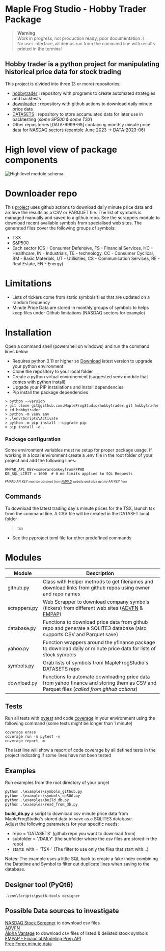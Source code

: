 # Maple Frog Studio - Hobby Trader Package 
>**Warning**  
>Work in progress, not production ready, poor documentation :)  
>No user interface, all demos run from the command line with results printed in the terminal
## Hobby trader is a python project for manipulating historical price data for stock trading  
  
This project is divided into three (3 or more) repositories:
- [hobbytrader](https://github.com/MapleFrogStudio/hobbytrader) : repository with programs to create automated strategies and backtests  
- [downloader](https://github.com/MapleFrogStudio/downloader) : repository with github actions to download daily minute price data  
- [DATASETS](https://github.com/MapleFrogStudio/DATASETS) : repository to store accumulated data for later use in backtesting (*some SP500 & some TSX*)    
- Other repositories [DATA-9999-99] containing monthly minute price data for NASDAQ sectors (example June 2023 -> DATA-2023-06)  
  

# High level view of package components
![High level module schema](https://github.com/MapleFrogStudio/hobbytrader/blob/a8647ef8534e22dc44023dcbb6c014d2bb086956/hobbytrader/assets/packages.png)


# Downloader repo
This [project](https://github.com/MapleFrogStudio/downloader) uses github actions to download daily minute price data and archive the results as a CSV or PARQUET file. The list of symbols is managed manually and saved to a github repo. See the scrappers module to download recent available symbols from specialised web sites. The generated files cover the following groups of symbols:
* TSX
* S&P500
* Each sector (CS - Consumer Defensive, FS - Financial Services, HC - Healthcare, IN - Industrials, TE - technology, CC - Consumer Cyclical, BM - Basic Materials, UT - Utilisities, CS - Communication Services, RE - Real Estate, EN - Energy)

# Limitations
- Lists of tickers come from static symbols files that are updated on a random frequency  
- Minute Price Data are stored in monthly groups of symbols to helps keep files under Github limitations (NASDAQ sectors for example)

# Installation
Open a command shell (powershell on windows) and run the command lines below
- Requires python 3.11 or higher so [Download](https://www.python.org/downloads/) latest version to upgrade your python environment
- Clone the repository to your local folder
- Create a python virtual environement (suggested venv module that comes with python install)
- Upgade your PIP installations and install dependencies
- Pip install the package dependencies
```  
> python --version  
> git clone git@github.com:MapleFrogStudio/hobbytrader.git hobbytrader
> cd hobbytrader
> python -m venv env
> .\env\Scripts\Activate  
> python -m pip install --upgrade pip
> pip install -e .
```
### Package configuration
Some environment variables must ne setup for proper package usage. If working in a local environment create a .env file in the root folder of your project and add the following lines:  
```  
FMPAD_API_KEY=somerandomkeyfromFFPAD
DB_SQL_LIMIT = 1000  # 0 no limits applied to SQL Requests
```
<sup><sub>*FMPAD API KEY must be obtained from [FMPAD](https://site.financialmodelingprep.com/developer/docs/) website and click get my API KEY here*</sub></sup>
   
## Commands  
To download the latest trading day's minute prices for the TSX, launch tsx from the command line. A CSV file will be created in the DATASET local folder
> tsx  
* See the pyproject.toml file for other predefined commands

# Modules 
  
| Module | Description |
| --- | --- |
| github.py   | Class with Helper methods to get filenames and download links from github repos using owner and repo names |
| scrappers.py |  Web Scrapper to download company symbols (tickers) from different web sites ([ADVFN](https://www.advfn.com/investing/stocks/canada/tsx?letter=A) & [FMPAP]((https://site.financialmodelingprep.com/developer/docs/)))|
| database.py |  Functions to download price data from github repo and generate a SQLITE3 database (also supports CSV and Parquet save) |
| yahoo.py | Function wrappers around the yfinance package to download daily or minute price data for lists of stock symbols |
| symbols.py | Grab lists of symbols from MapleFrogStudio's DATASETS repo |
| download.py | Functions to automate downloading price data from yahoo finance and storing them as CSV and Parquet files (*called from github actions*) |


## Tests  
Run all tests with [pytest](https://docs.pytest.org/en) and code [coverage](https://pytest-cov.readthedocs.io/en/latest/) in your environment using the following command (some tests might be longer than 1 minute)  
```
coverage erase  
coverage run -m pytest -v  
coverage report -m  
```  
The last line will show a report of code coverage by all defined tests in the project indicating if some lines have not been tested

## Examples  
Run examples from the root directory of your projet
```
python .\examples\symbols_github.py  
python .\examples\symbols_sp500.py  
python .\examples\build_db.py  
python .\examples\read_from_db.py  
```
**build_db.py** a script to download csv minute price data from MapleFrogStudio's stored data to save as a SQLITE3 database.  
Adjust the following parameters for your specific needs:  
- repo = 'DATASETS' (github repo you want to download from)  
- subfolder = '/DAILY' (the subfolder where the csv files are stored in the repo)
- starts_with = 'TSX-' (The filter to use only the files that start with...)  

Notes: The example uses a little SQL hack to create a fake index combining the Datetime and Symbol to filter out duplicate lines when saving to the database. 

## Designer tool (PyQt6)  
```
.\env\Scripts\pyqt6-tools designer
```

## Possible Data sources to investigate
[NASDAQ Stock Screener](https://www.nasdaq.com/market-activity/stocks/screener) to download csv files  
[ADVFN](https://ca.advfn.com/investing/stocks/canada/tsx?letter=A)  
[Alpha Vantage](https://www.alphavantage.co/documentation/#listing-status) to download csv files of listed & delisted stock symbols  
[FMPAP - Financial Modeling Prep API](https://site.financialmodelingprep.com/developer/docs/)  
[Free Forex minute data](http://www.histdata.com/)


